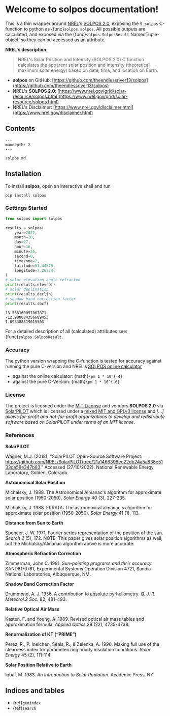 # Welcome to solpos documentation!

This is a thin wrapper around [NREL](https://www.nrel.gov/)'s [SOLPOS 2.0](https://www.nrel.gov/), exposing the `S_solpos` C-function to python as {func}`solpos.solpos`. All possible outputs are calculated, and exposed via the {func}`solpos.SolposResult` NamedTuple-object, so they can be accessed as an attribute.

**NREL's description:**

> NREL's Solar Position and Intensity (SOLPOS 2.0) C function calculates the apparent solar position and intensity (theoretical maximum solar energy) based on date, time, and location on Earth.

- **solpos** on GitHub: [https://github.com/theendlessriver13/solpos](https://github.com/theendlessriver13/solpos)
- NREL's **SOLPOS 2.0**: [https://www.nrel.gov/grid/solar-resource/solpos.html](https://www.nrel.gov/grid/solar-resource/solpos.html)
- NREL's Disclaimer: [https://www.nrel.gov/disclaimer.html](https://www.nrel.gov/disclaimer.html)

## Contents

```{toctree}
---
maxdepth: 2
---

solpos.md
```

## Installation

To install **solpos**, open an interactive shell and run

```console
pip install solpos
```

### Gettings Started

```python
from solpos import solpos

results = solpos(
    year=2022,
    month=10,
    day=27,
    hour=16,
    minute=26,
    second=0,
    timezone=2,
    latitude=51.44579,
    longitude=7.26274,
)
# solar elevation angle refracted
print(results.elevref)
# solar declination
print(results.declin)
# shadow band correction factor
print(results.sbcf)
```

```console
13.568160057067871
-12.900684356689453
1.093388319015503
```

For a detailed description of all (calculated) attributes see: {func}`solpos.SolposResult`.

### Accuracy

The python version wrapping the C-function is tested for accuracy against running the pure C-version and NREL's [SOLPOS online calculator](https://midcdmz.nrel.gov/solpos/solpos.html)

- against the online calculator: {math}`\pm 1 * 10^{-4}`
- against the pure C-Version: {math}`\pm 1 * 10^{-6}`

### License

The project is licesned under the [MIT License](https://github.com/theendlessriver13/solpos/blob/master/LICENSE) and vendors **SOLPOS 2.0** via [SolarPILOT](https://github.com/NREL/SolarPILOT/tree/21a1466398ec22db24a5a838e5133da58e347b83/solpos) which is licensed under a [mixed MIT and GPLv3 license](https://github.com/NREL/SolarPILOT/blob/21a1466398ec22db24a5a838e5133da58e347b83/LICENSE.md) and *[...] allows for-profit and not-for-profit organizations to develop and redistribute software based on SolarPILOT under terms of an MIT license*.

### References

**SolarPILOT**

Wagner, M.J. (2018). "SolarPILOT Open-Source Software Project: https://github.com/NREL/SolarPILOT/tree/21a1466398ec22db24a5a838e5133da58e347b83." Accessed (27/10/2022). National Renewable Energy Laboratory, Golden, Colorado.

**Astronomical Solar Position**

Michalsky, J. 1988. The Astronomical Almanac's algorithm for approximate solar position (1950-2050). _Solar Energy_ 40 (3), 227-235.

Michalsky, J. 1988. ERRATA: The astronomical almanac's algorithm for approximate solar position (1950-2050). _Solar Energy_ 41 (1), 113.

**Distance from Sun to Earth**

Spencer, J. W. 1971. Fourier series representation of the position of the sun. _Search 2_ (5), 172.
NOTE: This paper gives solar position algorithms as well, but the Michalsky/Almanac algorithm above is more accurate.

**Atmospheric Refraction Correction**

Zimmerman, John C. 1981. _Sun-pointing programs and their accuracy_. SAND81-0761, Experimental Systems Operation Division 4721, Sandia National Laboratories, Albuquerque, NM.

**Shadow Band Correction Factor**

Drummond, A. J. 1956. A contribution to absolute pyrheliometry. _Q. J. R. Meteorol.2 Soc._ 82, 481-493.

**Relative Optical Air Mass**

Kasten, F. and Young, A. 1989. Revised optical air mass tables and approximation formula. _Applied Optics_ 28 (22), 4735-4738.

**Renormalization of KT (“PRIME”)**

Perez, R., P. Ineichen, Seals, R., & Zelenka, A. 1990. Making full use of the clearness index for parameterizing hourly insolation conditions. _Solar Energy_ 45 (2), 111-114.

**Solar Position Relative to Earth**

Iqbal, M. 1983. _An Introduction to Solar Radiation_. Academic Press, NY.

## Indices and tables

- {ref}`genindex`
- {ref}`search`
